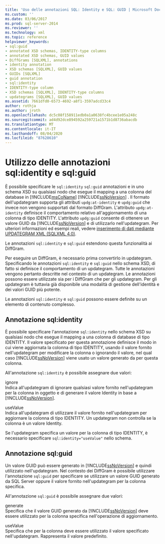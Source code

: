 ```yaml
---
title: 'Uso delle annotazioni SQL: Identity e SQL: GUID | Microsoft Docs'
ms.custom: ''
ms.date: 03/06/2017
ms.prod: sql-server-2014
ms.reviewer: ''
ms.technology: xml
ms.topic: reference
helpviewer_keywords:
- sql:guid
- annotated XSD schemas, IDENTITY-type columns
- annotated XSD schemas, GUID values
- DiffGrams [SQLXML], annotations
- identity annotation
- XSD schemas [SQLXML], GUID values
- GUIDs [SQLXML]
- guid annotation
- sql:identity
- IDENTITY-type column
- XSD schemas [SQLXML], IDENTITY-type columns
- updategrams [SQLXML], GUID values
ms.assetid: 7661dfd0-6573-4692-a8f1-3597adcd33c4
author: rothja
ms.author: jroth
ms.openlocfilehash: dc5c08f158911edb0a1a0638fc4bcee1e05a248c
ms.sourcegitcommit: ad4d92dce894592a259721a1571b1d8736abacdb
ms.translationtype: MT
ms.contentlocale: it-IT
ms.lasthandoff: 08/04/2020
ms.locfileid: "87628610"
---
```

# <a name="using-the-sqlidentity-and-sqlguid-annotations"></a>Utilizzo delle annotazioni sql:identity e sql:guid
  È possibile specificare le `sql:identity` `sql:guid` annotazioni e in uno schema XSD su qualsiasi nodo che esegue il mapping a una colonna del database in [!INCLUDE[msCoName](../../includes/msconame-md.md)] [!INCLUDE[ssNoVersion](../../includes/ssnoversion-md.md)] . Il formato dell'updategram supporta gli attributi `updg:at-identity` e `updg:guid` che invece non vengono supportati dal formato DiffGram. L'attributo `updg:at-identity` definisce il comportamento relativo all'aggiornamento di una colonna di tipo IDENTITY. L'attributo `updg:guid` consente di ottenere un valore GUID da [!INCLUDE[ssNoVersion](../../includes/ssnoversion-md.md)] e di utilizzarlo nell'updategram. Per ulteriori informazioni ed esempi reali, vedere [inserimento di dati mediante UPDATEGRAM XML &#40;SQLXML 4,0&#41;](../sqlxml-annotated-xsd-schemas-xpath-queries/updategrams/inserting-data-using-xml-updategrams-sqlxml-4-0.md).  
  
 Le annotazioni `sql:identity` e `sql:guid` estendono questa funzionalità ai DiffGram.  
  
 Per eseguire un DiffGram, è necessario prima convertirlo in updategram. Specificando le annotazioni `sql:identity` e `sql:guid` nello schema XSD, di fatto si definisce il comportamento di un updategram. Tutte le annotazioni vengono pertanto descritte nel contesto di un updategram. Le annotazioni possono essere utilizzate sia per i DiffGram che per gli updategram. Per gli updategram è tuttavia già disponibile una modalità di gestione dell'identità e dei valori GUID più potente.  
  
 Le annotazioni `sql:identity` e `sql:guid` possono essere definite su un elemento di contenuto complesso.  
  
## <a name="sqlidentity-annotation"></a>Annotazione sql:identity  
 È possibile specificare l'annotazione `sql:identity` nello schema XSD su qualsiasi nodo che esegue il mapping a una colonna di database di tipo IDENTITY. Il valore specificato per questa annotazione definisce il modo in cui viene aggiornata la colonna di tipo IDENTITY, usando il valore fornito nell'updategram per modificare la colonna o ignorando il valore, nel qual caso [!INCLUDE[ssNoVersion](../../includes/ssnoversion-md.md)] viene usato un valore generato da per questa colonna.  
  
 All'annotazione `sql:identity` è possibile assegnare due valori:  
  
 ignore  
 Indica all'updategram di ignorare qualsiasi valore fornito nell'updategram per la colonna in oggetto e di generare il valore Identity in base a [!INCLUDE[ssNoVersion](../../includes/ssnoversion-md.md)].  
  
 useValue  
 Indica all'updategram di utilizzare il valore fornito nell'updategram per aggiornare la colonna di tipo IDENTITY. Un updategram non controlla se la colonna è un valore Identity.  
  
 Se l'updategram specifica un valore per la colonna di tipo IDENTITY, è necessario specificare `sql:identity="useValue"` nello schema.  
  
## <a name="sqlguid-annotation"></a>Annotazione sql:guid  
 Un valore GUID può essere generato in [!INCLUDE[ssNoVersion](../../includes/ssnoversion-md.md)] e quindi utilizzato nell'updategram. Nel contesto dei DiffGram è possibile utilizzare l'annotazione `sql:guid` per specificare se utilizzare un valore GUID generato da SQL Server oppure il valore fornito nell'updategram per la colonna specifica.  
  
 All'annotazione `sql:guid` è possibile assegnare due valori:  
  
 generate  
 Specifica che il valore GUID generato da [!INCLUDE[ssNoVersion](../../includes/ssnoversion-md.md)] deve essere utilizzato per la colonna specifica nell'operazione di aggiornamento.  
  
 useValue  
 Specifica che per la colonna deve essere utilizzato il valore specificato nell'updategram. Rappresenta il valore predefinito.  
  
  
